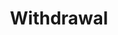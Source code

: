 ---
category: cw
title: Withdrawal
definition: Participants may voluntarily withdraw or be withdrawn by the researcher to protect them from harm or ensure the integrity of the study. Subjects who withdraw from a study may request to have their samples removed from the study (i.e. destroyed).
---